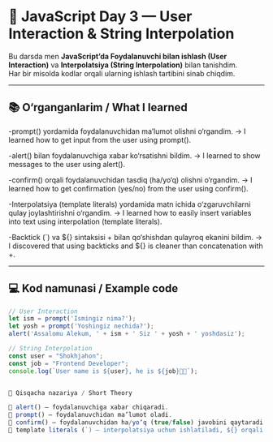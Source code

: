 # 🧠 JavaScript Day 3 — User Interaction & String Interpolation

Bu darsda men **JavaScript’da Foydalanuvchi bilan ishlash (User Interaction)** va **Interpolatsiya (String Interpolation)** bilan tanishdim.  
Har bir misolda kodlar orqali ularning ishlash tartibini sinab chiqdim.

---

## 📚 O‘rganganlarim / What I learned
  
-prompt() yordamida foydalanuvchidan ma’lumot olishni o‘rgandim.
→ I learned how to get input from the user using prompt().

-alert() bilan foydalanuvchiga xabar ko‘rsatishni bildim.
→ I learned to show messages to the user using alert().

-confirm() orqali foydalanuvchidan tasdiq (ha/yo‘q) olishni o‘rgandim.
→ I learned how to get confirmation (yes/no) from the user using confirm().

-Interpolatsiya (template literals) yordamida matn ichida o‘zgaruvchilarni qulay joylashtirishni o‘rgandim.
→ I learned how to easily insert variables into text using interpolation (template literals).

-Backtick (`) va ${} sintaksisi + bilan qo‘shishdan qulayroq ekanini bildim.
→ I discovered that using backticks and ${} is cleaner than concatenation with +.

---

## 💻 Kod namunasi / Example code

```javascript
// User Interaction
let ism = prompt('Ismingiz nima?');
let yosh = prompt('Yoshingiz nechida?');
alert('Assalomu Alekum, ' + ism + ' Siz ' + yosh + ' yoshdasiz');

// String Interpolation
const user = "Shokhjahon";
const job = "Frontend Developer";
console.log(`User name is ${user}, he is ${job}👨‍💻`);


🧩 Qisqacha nazariya / Short Theory

🔹 alert() — foydalanuvchiga xabar chiqaradi.
🔹 prompt() — foydalanuvchidan ma’lumot oladi.
🔹 confirm() — foydalanuvchidan ha/yo‘q (true/false) javobini qaytaradi.
🔹 template literals (`) — interpolatsiya uchun ishlatiladi, ${} orqali o‘zgaruvchi joylashtiriladi.
